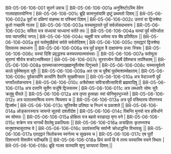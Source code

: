 BR-05-06-106-001  	सुपर्ण उवाच ||
BR-05-06-106-001a	अनुशिष्टोऽस्मि देवेन गालवाज्ञातयोनिना |
BR-05-06-106-001c	ब्रूहि कामनुसंयामि द्रष्टुं प्रथमतो दिशम् ||
BR-05-06-106-002a	पूर्वां वा दक्षिणां वाहमथ वा पश्चिमां दिशम् |
BR-05-06-106-002c	उत्तरां वा द्विजश्रेष्ठ कुतो गच्छामि गालव ||
BR-05-06-106-003a	यस्यामुदयते पूर्वं सर्वलोकप्रभावनः |
BR-05-06-106-003c	सविता यत्र संध्यायां साध्यानां वर्तते तपः ||
BR-05-06-106-004a	यस्यां पूर्वं मतिर्जाता यया व्याप्तमिदं जगत् |
BR-05-06-106-004c	चक्षुषी यत्र धर्मस्य यत्र चैष प्रतिष्ठितः ||
BR-05-06-106-005a	हुतं यतोमुखैर्हव्यं सर्पते सर्वतोदिशम् |
BR-05-06-106-005c	एतद्द्वारं द्विजश्रेष्ठ दिवसस्य तथाध्वनः ||
BR-05-06-106-006a	यत्र पूर्वं प्रसूता वै दाक्षायण्यः प्रजाः स्त्रियः |
BR-05-06-106-006c	यस्यां दिशि प्रवृद्धाश्च कश्यपस्यात्मसंभवाः ||
BR-05-06-106-007a	यतोमूला सुराणां श्रीर्यत्र शक्रोऽभ्यषिच्यत |
BR-05-06-106-007c	सुरराज्येन विप्रर्षे देवैश्चात्र तपश्चितम् ||
BR-05-06-106-008a	एतस्मात्कारणाद्ब्रह्मन्पूर्वेत्येषा दिगुच्यते |
BR-05-06-106-008c	यस्मात्पूर्वतरे काले पूर्वमेषावृता सुरैः ||
BR-05-06-106-009a	अत एव च पूर्वेषां पूर्वामाशामवेक्षताम् |
BR-05-06-106-009c	पूर्वकार्याणि कार्याणि दैवानि सुखमीप्सता ||
BR-05-06-106-010a	अत्र वेदाञ्जगौ पूर्वं भगवाँल्लोकभावनः |
BR-05-06-106-010c	अत्रैवोक्ता सवित्रासीत्सावित्री ब्रह्मवादिषु ||
BR-05-06-106-011a	अत्र दत्तानि सूर्येण यजूंषि द्विजसत्तम |
BR-05-06-106-011c	अत्र लब्धवरैः सोमः सुरैः क्रतुषु पीयते ||
BR-05-06-106-012a	अत्र तृप्ता हुतवहाः स्वां योनिमुपभुञ्जते |
BR-05-06-106-012c	अत्र पातालमाश्रित्य वरुणः श्रियमाप च ||
BR-05-06-106-013a	अत्र पूर्वं वसिष्ठस्य पौराणस्य द्विजर्षभ |
BR-05-06-106-013c	सूतिश्चैव प्रतिष्ठा च निधनं च प्रकाशते ||
BR-05-06-106-014a	ओङ्कारस्यात्र जायन्ते सूतयो दशतीर्दश |
BR-05-06-106-014c	पिबन्ति मुनयो यत्र हविर्धाने स्म सोमपाः ||
BR-05-06-106-015a	प्रोक्षिता यत्र बहवो वराहाद्या मृगा वने |
BR-05-06-106-015c	शक्रेण यत्र भागार्थे दैवतेषु प्रकल्पिताः ||
BR-05-06-106-016a	अत्राहिताः कृतघ्नाश्च मानुषाश्चासुराश्च ये |
BR-05-06-106-016c	उदयंस्तान्हि सर्वान्वै क्रोधाद्धन्ति विभावसुः ||
BR-05-06-106-017a	एतद्द्वारं त्रिलोकस्य स्वर्गस्य च सुखस्य च |
BR-05-06-106-017c	एष पूर्वो दिशाभागो विशावैनं यदीच्छसि ||
BR-05-06-106-018a	प्रियं कार्यं हि मे तस्य यस्यास्मि वचने स्थितः |
BR-05-06-106-018c	ब्रूहि गालव यास्यामि शृणु चाप्यपरां दिशम् ||
